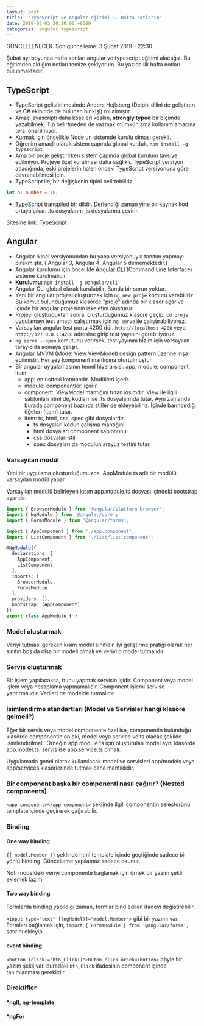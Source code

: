 ```yaml
---
layout: post
title:  "TypeScript ve Angular eğitimi 1. Hafta notlarım"
date: 2019-02-03 20:10:00 +0300
categories: angular typescript
---
```


GÜNCELLENECEK. Son güncelleme: 3 Şubat 2019 - 22:30

Şubat ayı boyunca hafta sonları angular ve typescript eğitimi alacağız. Bu eğitimden aldığım notları temize çekiyorum. Bu yazıda ilk hafta notları bulunmaktadır.

## TypeScript

- TypeScript geliştirilmesinde Anders Hejlsberg (Delphi dilini de geliştiren ve C# ekibinde de bulunan bir kişi) rol almıştır.
- Amaç javascripti daha köşeleri keskin, **strongly typed** bir biçimde yazabilmek. Tip belirtmeden de yazmak mümkün ama kullanım amacına ters, önerilmiyor.
- Kurmak için öncelikle [Node][Node] un sistemde kurulu olması gerekli. 
- Öğrenim amaçlı olarak sistem çapında global kurduk. `npm install -g typescript`
- Ama bir proje geliştirirken sistem çapında global kurulum tavsiye edilmiyor. Projeye özel kurulması daha sağlıklı. TypeScript versiyon atladığında, eski projelerin halen önceki TypeScript versiyonuna göre davranabilmesi için.
- TypeScript ile, bir değişkenin tipini belirtebiliriz.

```typescript
let a: number = 10;
```

- TypeScript transpiled bir dildir. Derlendiği zaman yine bir kaynak kod ortaya çıkar. .ts dosyalarını .js dosyalarına çevirir.

Sitesine link: [TypeScript][TypeScript]

## Angular

- Angular ikinci versiyonundan bu yana versiyonuyla tanıtım yapmayı bırakmıştır. ( Angular 3, Angular 4, Angular 5 dememektedir.)
- Angular kurulumu için öncelikle [Angular CLI][Angular CLI] (Command Line Interface) sisteme kurulmalıdır.
- **Kurulumu:** `npm install -g @angular/cli`
- Angular CLI global olarak kurulabilir. Bunda bir sorun yoktur.
- Yeni bir angular projesi oluşturmak için `ng new proje` komutu verebiliriz. Bu komut bulunduğumuz klasörde "proje" adında bir klasör açar ve içinde bir angular projesinin iskeletini oluşturur.
- Projeyi oluşturduktan sonra, oluşturduğumuz klasöre geçip, `cd proje` uygulamayı test amaçlı çalıştırmak için `ng serve` ile çalıştırabiliyoruz.
- Varsayılan angular test portu 4200 dür. `http://localhost:4200` veya `http://127.0.0.1:4200` adresine girip test yayınını görebiliyoruz.
- `ng serve --open` komutunu verirsek, test yayınını bizim için varsayılan tarayıcıda açmaya çalışır.
- Angular MVVM (Model View ViewModel) design pattern üzerine inşa edilmiştir. Her şey komponent mantığına oturtulmuştur.
- Bir angular uygulamasının temel hiyerarşisi: app, module, component, item
    - app: en üstteki katmandır. Modülleri içerir.
    - module: componentleri içerir.
    - component: ViewModel mantığını tutan kısımdır. View ile ilgili şablonları html de, kodları ise .ts dosyalarında tutar. Aynı zamanda burada component bazında stiller de ekleyebiliriz. İçinde barındırdığı öğeleri (item) tutar.
    - item: ts, html, css, spec gibi dosyalardır.
        - ts dosyaları kodun çalışma mantığını
        - html dosyaları component şablonunu
        - css dosyaları stil
        - spec dosyaları da modülün arayüz testini tutar.

### Varsayılan modül

Yeni bir uygulama oluşturduğumuzda, AppModule.ts adlı bir modülü varsayılan modül yapar.

Varsayılan modülü belirleyen kısım app.module.ts dosyası içindeki bootstrap ayarıdır.

```typescript
import { BrowserModule } from '@angular/platform-browser';
import { NgModule } from '@angular/core';
import { FormsModule } from '@angular/forms';

import { AppComponent } from './app.component';
import { ListComponent } from './list/list.component';

@NgModule({
  declarations: [
    AppComponent,
    ListComponent
  ],
  imports: [
    BrowserModule,
    FormsModule
  ],
  providers: [],
  bootstrap: [AppComponent]
})
export class AppModule { }

```

### Model oluşturmak

Veriyi tutması gereken kısım model sınıfıdır. İyi geliştirme pratiği olarak her sınıfın boş da olsa bir modeli olmalı ve veriyi o model tutmalıdır.

### Servis oluşturmak

Bir işlem yapılacaksa, bunu yapmak servisin işidir. Component veya model işlem veya hesaplama yapmamalıdır. Component işlemi servise yaptırmalıdır. Verileri de modelde tutmalıdır.

### İsimlendirme standartları (Model ve Servisler hangi klasöre gelmeli?)

Eğer bir servis veya model componente özel ise, componentin bulunduğu klasörde componentin ön eki, model veya service ve ts olacak şekilde isimlendirilmeli. Örneğin app.module.ts için oluşturulan model aynı klasörde app.model.ts, servis ise app.service.ts olmalı.

Uygulamada genel olarak kullanılacak model ve servisleri app/models veya app/services klasörlerinde tutmak daha mantıklıdır.

### Bir component başka bir componenti nasıl çağırır? (Nested components)

`<app-component></app-component>` şeklinde ilgili componentin selectorünü template içinde geçirerek çağırabilir.

### Binding

#### One way binding

`{{ model.Member }}` şeklinde html template içinde geçtiğinde sadece bir yönlü binding. Güncelleme yapılamaz sadece okunur.

Not: modeldeki veriyi componente bağlamak için örnek bir yazım şekli eklemek lazım.

#### Two way binding

Formlarda binding yapıldığı zaman, formlar bind edilen ifadeyi değiştirebilir.

`<input type="text" [(ngModel)]="model.Member">` gibi bir yazımı var. Formları bağlamak için, `import { FormsModule } from '@angular/forms';` satırını ekleyip

#### event binding

`<button (click)="btn_Click()">Buton click örnek</button>` böyle bir yazım şekli var. buradaki `btn_Click` ifadesinin component içinde tanımlanması gereklidir.

### Direktifler

#### *ngIf, ng-template

#### *ngFor

[Node]: https://nodejs.org/en/
[TypeScript]: https://www.typescriptlang.org/
[Angular CLI]: https://cli.angular.io/